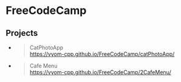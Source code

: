 # FreeCodeCamp
## Projects

- > CatPhotoApp<br>https://vyom-cpp.github.io/FreeCodeCamp/catPhotoApp/
- > Cafe Menu<br>https://vyom-cpp.github.io/FreeCodeCamp/2CafeMenu/
